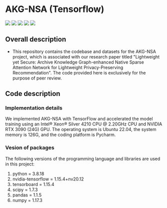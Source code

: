 # **AKG-NSA (Tensorflow)** 

<p align="left">
  <img src='https://img.shields.io/badge/python-3.8.18-blue'>
  <img src='https://img.shields.io/badge/nvidia_tensorflow-1.15.4+nv20.12-blue'>
  <img src='https://img.shields.io/badge/numPy-1.17.3-brightgreen'>
  <img src='https://img.shields.io/badge/pandas-1.1.5-brightgreen'>
  <img src='https://img.shields.io/badge/scipy-1.7.3-brightgreen'>
</p> 

## **Overall description** 
- This repository contains the codebase and datasets for the AKG-NSA project, which is associated with our research paper titled "Lightweight yet Secure: Archive Knowledge Graph-enhanced Native Sparse Attention Network for Lightweight Privacy-Preserving Recommendation". The code provided here is exclusively for the purpose of peer review.
## **Code description** 
### **Implementation details**
We implemented AKG-NSA with TensorFlow and accelerated the model training using an Intel® Xeon® Silver 4210 CPU @ 2.20GHz CPU and NVIDIA RTX 3090 (24G) GPU. The operating system is Ubuntu 22.04, the system memory is 126G, and the coding platform is Pycharm.

### **Vesion of packages**
The following versions of the programming language and libraries are used in this project:

1. python = 3.8.18
2. nvidia-tensorflow = 1.15.4+nv20.12
3. tensorboard = 1.15.4
4. scipy = 1.7.3
5. pandas = 1.1.5
6. numpy = 1.17.3



